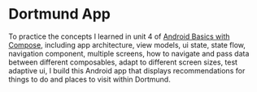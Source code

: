# Dortmund App

To practice the concepts I learned in unit 4 of [Android Basics with Compose](https://developer.android.com/courses/android-basics-compose/course), including 
app architecture, view models, ui state, state flow, navigation component, multiple screens, how to navigate and pass data between different composables, adapt to different screen sizes, test adaptive ui, I build this Android app that displays recommendations for things to do and places to visit within Dortmund.
